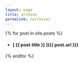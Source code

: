 ```yaml
---
layout: page
title: archive
permalink: /archive/
---
```


{% for post in site.posts %}
  * <h4 class="tight post-title">[ {{ post.title }} ]({{ post.url }})</h4>
{% endfor %}
